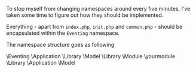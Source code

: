 To stop myself from changing namespaces around every five minutes, I've taken
some time to figure out how they should be implemented.

Everything - apart from `index.php`, `init.php` and `common.php` - should be
encapsulated within the `Eventing` namespace.

The namespace structure goes as following

  \Eventing
           \Application
                       \Library
           \Model
           \Library
           \Module
                  \yourmodule
                             \Library
                             \Application
                             \Model